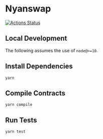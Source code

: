 # Nyanswap

[![Actions Status](https://github.com/Nyanswap/nyanswap-core/workflows/CI/badge.svg)](https://github.com/Nyanswap/nyanswap-core/actions)

## Local Development

The following assumes the use of `node@>=10`.

## Install Dependencies

`yarn`

## Compile Contracts

`yarn compile`

## Run Tests

`yarn test`
